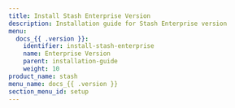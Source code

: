 ```yaml
---
title: Install Stash Enterprise Version
description: Installation guide for Stash Enterprise version
menu:
  docs_{{ .version }}:
    identifier: install-stash-enterprise
    name: Enterprise Version
    parent: installation-guide
    weight: 10
product_name: stash
menu_name: docs_{{ .version }}
section_menu_id: setup
---
```

